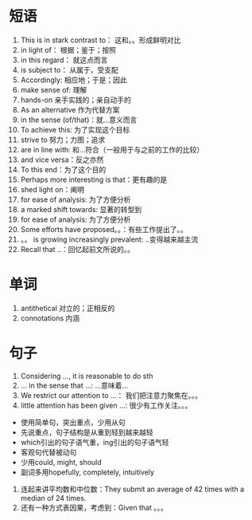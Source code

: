 # 短语
1. This is in stark contrast to： 这和。。形成鲜明对比
2. in light of： 根据；鉴于；按照
3. in this regard： 就这点而言
4. is subject to： 从属于，受支配
5. Accordingly: 相应地；于是；因此
6. make sense of: 理解
7. hands-on 亲手实践的；亲自动手的
8. As an alternative 作为代替方案
9. in the sense (of/that)：就...意义而言
10. To achieve this: 为了实现这个目标
11. strive to 努力；力图；追求
12. are in line with: 和...符合（一般用于与之前的工作的比较）
13. and vice versa：反之亦然
14. To this end：为了这个目的
15. Perhaps more interesting is that：更有趣的是
16. shed light on：阐明
17. for ease of analysis: 为了方便分析
18. a marked shift towards: 显著的转型到
17. for ease of analysis: 为了方便分析
18. Some efforts have proposed。。：有些工作提出了。。
19. 。。 is growing increasingly prevalent: ..变得越来越主流
20. Recall that ..：回忆起前文所说的。。

# 单词
1. antithetical 对立的；正相反的
2. connotations 内涵


# 句子

1. Considering ..., it is reasonable to do sth
2. ... in the sense that ...: ...意味着...
3. We restrict our attention to ...： 我们把注意力聚焦在。。。
4. little attention has been given ...: 很少有工作关注。。。

- 使用简单句，突出重点，少用从句
- 先说重点，句子结构是从重到轻到越来越轻
- which引出的句子语气重，ing引出的句子语气轻
- 客观句代替被动句
- 少用could, might, should
- 副词多用hopefully, completely, intuitively
 

1. 连起来讲平均数和中位数：They submit an average of 42 times with a median of 24 times.
2. 还有一种方式表因果，考虑到：Given that 。。。
